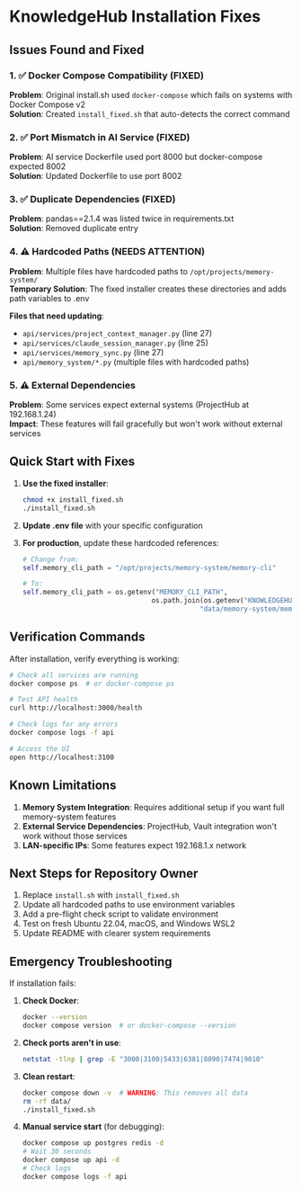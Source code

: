 # KnowledgeHub Installation Fixes

## Issues Found and Fixed

### 1. ✅ Docker Compose Compatibility (FIXED)
**Problem**: Original install.sh used `docker-compose` which fails on systems with Docker Compose v2  
**Solution**: Created `install_fixed.sh` that auto-detects the correct command

### 2. ✅ Port Mismatch in AI Service (FIXED)
**Problem**: AI service Dockerfile used port 8000 but docker-compose expected 8002  
**Solution**: Updated Dockerfile to use port 8002

### 3. ✅ Duplicate Dependencies (FIXED)
**Problem**: pandas==2.1.4 was listed twice in requirements.txt  
**Solution**: Removed duplicate entry

### 4. ⚠️ Hardcoded Paths (NEEDS ATTENTION)
**Problem**: Multiple files have hardcoded paths to `/opt/projects/memory-system/`  
**Temporary Solution**: The fixed installer creates these directories and adds path variables to .env

**Files that need updating**:
- `api/services/project_context_manager.py` (line 27)
- `api/services/claude_session_manager.py` (line 25)
- `api/services/memory_sync.py` (line 27)
- `api/memory_system/*.py` (multiple files with hardcoded paths)

### 5. ⚠️ External Dependencies
**Problem**: Some services expect external systems (ProjectHub at 192.168.1.24)  
**Impact**: These features will fail gracefully but won't work without external services

## Quick Start with Fixes

1. **Use the fixed installer**:
   ```bash
   chmod +x install_fixed.sh
   ./install_fixed.sh
   ```

2. **Update .env file** with your specific configuration

3. **For production**, update these hardcoded references:
   ```python
   # Change from:
   self.memory_cli_path = "/opt/projects/memory-system/memory-cli"
   
   # To:
   self.memory_cli_path = os.getenv("MEMORY_CLI_PATH", 
                                   os.path.join(os.getenv("KNOWLEDGEHUB_ROOT", ""), 
                                               "data/memory-system/memory-cli"))
   ```

## Verification Commands

After installation, verify everything is working:

```bash
# Check all services are running
docker compose ps  # or docker-compose ps

# Test API health
curl http://localhost:3000/health

# Check logs for any errors
docker compose logs -f api

# Access the UI
open http://localhost:3100
```

## Known Limitations

1. **Memory System Integration**: Requires additional setup if you want full memory-system features
2. **External Service Dependencies**: ProjectHub, Vault integration won't work without those services
3. **LAN-specific IPs**: Some features expect 192.168.1.x network

## Next Steps for Repository Owner

1. Replace `install.sh` with `install_fixed.sh`
2. Update all hardcoded paths to use environment variables
3. Add a pre-flight check script to validate environment
4. Test on fresh Ubuntu 22.04, macOS, and Windows WSL2
5. Update README with clearer system requirements

## Emergency Troubleshooting

If installation fails:

1. **Check Docker**:
   ```bash
   docker --version
   docker compose version  # or docker-compose --version
   ```

2. **Check ports aren't in use**:
   ```bash
   netstat -tlnp | grep -E "3000|3100|5433|6381|8090|7474|9010"
   ```

3. **Clean restart**:
   ```bash
   docker compose down -v  # WARNING: This removes all data
   rm -rf data/
   ./install_fixed.sh
   ```

4. **Manual service start** (for debugging):
   ```bash
   docker compose up postgres redis -d
   # Wait 30 seconds
   docker compose up api -d
   # Check logs
   docker compose logs -f api
   ```